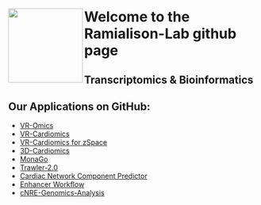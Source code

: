 <head>
  <div><img src="https://user-images.githubusercontent.com/79250095/192206702-40b2f24f-4df8-41b9-9ade-fbc9a5cd66d2.png" width="150" height="150" align="left">        <h1>Welcome to the Ramialison-Lab github page
  <h2>Transcriptomics & Bioinformatics 
  </div>
    </head>  
<div>
 <body>
  <h2></h2>
  <h2>Our Applications on GitHub:</h2>
  <ul>
    <li><a href="https://github.com/Ramialison-Lab/VR-Omics">VR-Omics</a>
    <li><a href="https://github.com/Ramialison-Lab/VR-Cardiomics">VR-Cardiomics</a>    
    <li><a href="https://github.com/Ramialison-Lab/VR-CardiomicsZSpace">VR-Cardiomics for zSpace</a>
    <li><a href="https://github.com/Ramialison-Lab/3DCardiomics">3D-Cardiomics</a>
    <li><a href="https://github.com/Ramialison-Lab/MonaGo">MonaGo</a>
    <li><a href="https://github.com/Ramialison-Lab/Trawler-2.0">Trawler-2.0</a>
    <li><a href="https://github.com/Ramialison-Lab/CardiacNetworkComponentPredictor">Cardiac Network Component Predictor</a>
    <li><a href="https://github.com/Ramialison-Lab/EnhancerWorkflow">Enhancer Workflow</a>    
    <li><a href="https://github.com/Ramialison-Lab/cNRE-Genomics-Analysis">cNRE-Genomics-Analysis</a>
  </ul>
</div>
  </body>
